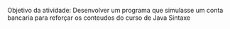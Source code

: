 Objetivo da atividade: Desenvolver um programa que simulasse um conta bancaria para reforçar os conteudos do curso de Java Sintaxe
